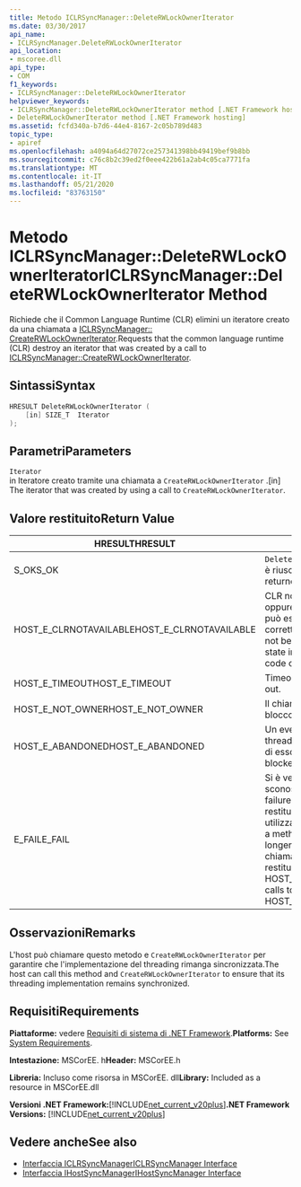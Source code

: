 ```yaml
---
title: Metodo ICLRSyncManager::DeleteRWLockOwnerIterator
ms.date: 03/30/2017
api_name:
- ICLRSyncManager.DeleteRWLockOwnerIterator
api_location:
- mscoree.dll
api_type:
- COM
f1_keywords:
- ICLRSyncManager::DeleteRWLockOwnerIterator
helpviewer_keywords:
- ICLRSyncManager::DeleteRWLockOwnerIterator method [.NET Framework hosting]
- DeleteRWLockOwnerIterator method [.NET Framework hosting]
ms.assetid: fcfd340a-b7d6-44e4-8167-2c05b789d483
topic_type:
- apiref
ms.openlocfilehash: a4094a64d27072ce257341398bb49419bef9b8bb
ms.sourcegitcommit: c76c8b2c39ed2f0eee422b61a2ab4c05ca7771fa
ms.translationtype: MT
ms.contentlocale: it-IT
ms.lasthandoff: 05/21/2020
ms.locfileid: "83763150"
---
```

# <a name="iclrsyncmanagerdeleterwlockowneriterator-method"></a><span data-ttu-id="b0e00-102">Metodo ICLRSyncManager::DeleteRWLockOwnerIterator</span><span class="sxs-lookup"><span data-stu-id="b0e00-102">ICLRSyncManager::DeleteRWLockOwnerIterator Method</span></span>
<span data-ttu-id="b0e00-103">Richiede che il Common Language Runtime (CLR) elimini un iteratore creato da una chiamata a [ICLRSyncManager:: CreateRWLockOwnerIterator](iclrsyncmanager-createrwlockowneriterator-method.md).</span><span class="sxs-lookup"><span data-stu-id="b0e00-103">Requests that the common language runtime (CLR) destroy an iterator that was created by a call to [ICLRSyncManager::CreateRWLockOwnerIterator](iclrsyncmanager-createrwlockowneriterator-method.md).</span></span>  
  
## <a name="syntax"></a><span data-ttu-id="b0e00-104">Sintassi</span><span class="sxs-lookup"><span data-stu-id="b0e00-104">Syntax</span></span>  
  
```cpp  
HRESULT DeleteRWLockOwnerIterator (  
    [in] SIZE_T  Iterator  
);  
```  
  
## <a name="parameters"></a><span data-ttu-id="b0e00-105">Parametri</span><span class="sxs-lookup"><span data-stu-id="b0e00-105">Parameters</span></span>  
 `Iterator`  
 <span data-ttu-id="b0e00-106">in Iteratore creato tramite una chiamata a `CreateRWLockOwnerIterator` .</span><span class="sxs-lookup"><span data-stu-id="b0e00-106">[in] The iterator that was created by using a call to `CreateRWLockOwnerIterator`.</span></span>  
  
## <a name="return-value"></a><span data-ttu-id="b0e00-107">Valore restituito</span><span class="sxs-lookup"><span data-stu-id="b0e00-107">Return Value</span></span>  
  
|<span data-ttu-id="b0e00-108">HRESULT</span><span class="sxs-lookup"><span data-stu-id="b0e00-108">HRESULT</span></span>|<span data-ttu-id="b0e00-109">Descrizione</span><span class="sxs-lookup"><span data-stu-id="b0e00-109">Description</span></span>|  
|-------------|-----------------|  
|<span data-ttu-id="b0e00-110">S_OK</span><span class="sxs-lookup"><span data-stu-id="b0e00-110">S_OK</span></span>|<span data-ttu-id="b0e00-111">`DeleteRWLockOwnerIterator`la restituzione è riuscita.</span><span class="sxs-lookup"><span data-stu-id="b0e00-111">`DeleteRWLockOwnerIterator` returned successfully.</span></span>|  
|<span data-ttu-id="b0e00-112">HOST_E_CLRNOTAVAILABLE</span><span class="sxs-lookup"><span data-stu-id="b0e00-112">HOST_E_CLRNOTAVAILABLE</span></span>|<span data-ttu-id="b0e00-113">CLR non è stato caricato in un processo oppure si trova in uno stato in cui non può eseguire codice gestito o elaborare correttamente la chiamata.</span><span class="sxs-lookup"><span data-stu-id="b0e00-113">The CLR has not been loaded into a process, or is in a state in which it cannot run managed code or successfully process the call.</span></span>|  
|<span data-ttu-id="b0e00-114">HOST_E_TIMEOUT</span><span class="sxs-lookup"><span data-stu-id="b0e00-114">HOST_E_TIMEOUT</span></span>|<span data-ttu-id="b0e00-115">Timeout della chiamata.</span><span class="sxs-lookup"><span data-stu-id="b0e00-115">The call timed out.</span></span>|  
|<span data-ttu-id="b0e00-116">HOST_E_NOT_OWNER</span><span class="sxs-lookup"><span data-stu-id="b0e00-116">HOST_E_NOT_OWNER</span></span>|<span data-ttu-id="b0e00-117">Il chiamante non è il proprietario del blocco.</span><span class="sxs-lookup"><span data-stu-id="b0e00-117">The caller does not own the lock.</span></span>|  
|<span data-ttu-id="b0e00-118">HOST_E_ABANDONED</span><span class="sxs-lookup"><span data-stu-id="b0e00-118">HOST_E_ABANDONED</span></span>|<span data-ttu-id="b0e00-119">Un evento è stato annullato mentre un thread bloccato o Fiber era in attesa su di esso.</span><span class="sxs-lookup"><span data-stu-id="b0e00-119">An event was canceled while a blocked thread or fiber was waiting on it.</span></span>|  
|<span data-ttu-id="b0e00-120">E_FAIL</span><span class="sxs-lookup"><span data-stu-id="b0e00-120">E_FAIL</span></span>|<span data-ttu-id="b0e00-121">Si è verificato un errore irreversibile sconosciuto.</span><span class="sxs-lookup"><span data-stu-id="b0e00-121">An unknown catastrophic failure occurred.</span></span> <span data-ttu-id="b0e00-122">Quando un metodo restituisce E_FAIL, CLR non è più utilizzabile all'interno del processo.</span><span class="sxs-lookup"><span data-stu-id="b0e00-122">When a method returns E_FAIL, the CLR is no longer usable within the process.</span></span> <span data-ttu-id="b0e00-123">Le chiamate successive ai metodi di hosting restituiscono HOST_E_CLRNOTAVAILABLE.</span><span class="sxs-lookup"><span data-stu-id="b0e00-123">Subsequent calls to hosting methods return HOST_E_CLRNOTAVAILABLE.</span></span>|  
  
## <a name="remarks"></a><span data-ttu-id="b0e00-124">Osservazioni</span><span class="sxs-lookup"><span data-stu-id="b0e00-124">Remarks</span></span>  
 <span data-ttu-id="b0e00-125">L'host può chiamare questo metodo e `CreateRWLockOwnerIterator` per garantire che l'implementazione del threading rimanga sincronizzata.</span><span class="sxs-lookup"><span data-stu-id="b0e00-125">The host can call this method and `CreateRWLockOwnerIterator` to ensure that its threading implementation remains synchronized.</span></span>  
  
## <a name="requirements"></a><span data-ttu-id="b0e00-126">Requisiti</span><span class="sxs-lookup"><span data-stu-id="b0e00-126">Requirements</span></span>  
 <span data-ttu-id="b0e00-127">**Piattaforme:** vedere [Requisiti di sistema di .NET Framework](../../get-started/system-requirements.md).</span><span class="sxs-lookup"><span data-stu-id="b0e00-127">**Platforms:** See [System Requirements](../../get-started/system-requirements.md).</span></span>  
  
 <span data-ttu-id="b0e00-128">**Intestazione:** MSCorEE. h</span><span class="sxs-lookup"><span data-stu-id="b0e00-128">**Header:** MSCorEE.h</span></span>  
  
 <span data-ttu-id="b0e00-129">**Libreria:** Incluso come risorsa in MSCorEE. dll</span><span class="sxs-lookup"><span data-stu-id="b0e00-129">**Library:** Included as a resource in MSCorEE.dll</span></span>  
  
 <span data-ttu-id="b0e00-130">**Versioni .NET Framework:**[!INCLUDE[net_current_v20plus](../../../../includes/net-current-v20plus-md.md)]</span><span class="sxs-lookup"><span data-stu-id="b0e00-130">**.NET Framework Versions:** [!INCLUDE[net_current_v20plus](../../../../includes/net-current-v20plus-md.md)]</span></span>  
  
## <a name="see-also"></a><span data-ttu-id="b0e00-131">Vedere anche</span><span class="sxs-lookup"><span data-stu-id="b0e00-131">See also</span></span>

- [<span data-ttu-id="b0e00-132">Interfaccia ICLRSyncManager</span><span class="sxs-lookup"><span data-stu-id="b0e00-132">ICLRSyncManager Interface</span></span>](iclrsyncmanager-interface.md)
- [<span data-ttu-id="b0e00-133">Interfaccia IHostSyncManager</span><span class="sxs-lookup"><span data-stu-id="b0e00-133">IHostSyncManager Interface</span></span>](ihostsyncmanager-interface.md)
